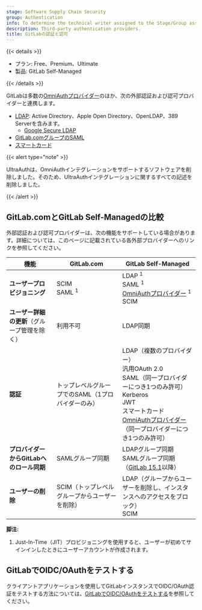 ```yaml
---
stage: Software Supply Chain Security
group: Authentication
info: To determine the technical writer assigned to the Stage/Group associated with this page, see https://handbook.gitlab.com/handbook/product/ux/technical-writing/#assignments
description: Third-party authentication providers.
title: GitLabの認証と認可
---
```


{{< details >}}

- プラン: Free、Premium、Ultimate
- 製品: GitLab Self-Managed

{{< /details >}}

GitLabは多数の[OmniAuthプロバイダー](../../integration/omniauth.md#supported-providers)のほか、次の外部認証および認可プロバイダーと連携します。

- [LDAP](ldap/_index.md): Active Directory、Apple Open Directory、OpenLDAP、389 Serverを含みます。
  - [Google Secure LDAP](ldap/google_secure_ldap.md)
- [GitLab.comグループのSAML](../../user/group/saml_sso/_index.md)
- [スマートカード](smartcard.md)

{{< alert type="note" >}}

UltraAuthは、OmniAuthインテグレーションをサポートするソフトウェアを削除しました。そのため、UltraAuthインテグレーションに関するすべての記述を削除しました。

{{< /alert >}}

## GitLab.comとGitLab Self-Managedの比較

外部認証および認可プロバイダーは、次の機能をサポートしている場合があります。詳細については、このページに記載されている各外部プロバイダーへのリンクを参照してください。

| 機能                                      | GitLab.com                              | GitLab Self-Managed                       |
|-------------------------------------------------|-----------------------------------------|------------------------------------|
| **ユーザープロビジョニング**                           | SCIM<br>SAML <sup>1</sup> | LDAP <sup>1</sup><br>SAML <sup>1</sup><br>[OmniAuthプロバイダー](../../integration/omniauth.md#supported-providers) <sup>1</sup><br>SCIM  |
| **ユーザー詳細の更新**（グループ管理を除く） | 利用不可                           | LDAP同期                          |
| **認証**                              | トップレベルグループでのSAML（1プロバイダーのみ）    | LDAP（複数のプロバイダー）<br>汎用OAuth 2.0<br>SAML（同一プロバイダーにつき1つのみ許可）<br>Kerberos<br>JWT<br>スマートカード<br>[OmniAuthプロバイダー](../../integration/omniauth.md#supported-providers)（同一プロバイダーにつき1つのみ許可） |
| **プロバイダーからGitLabへのロール同期**                | SAMLグループ同期                         | LDAPグループ同期<br>SAMLグループ同期（[GitLab 15.1](https://gitlab.com/gitlab-org/gitlab/-/issues/285150)以降） |
| **ユーザーの削除**                                | SCIM（トップレベルグループからユーザーを削除） | LDAP（グループからユーザーを削除し、インスタンスへのアクセスをブロック）<br>SCIM |

**脚注:**

1. Just-In-Time（JIT）プロビジョニングを使用すると、ユーザーが初めてサインインしたときにユーザーアカウントが作成されます。

## GitLabでOIDC/OAuthをテストする

クライアントアプリケーションを使用してGitLabインスタンスでOIDC/OAuth認証をテストする方法については、[GitLabでOIDC/OAuthをテストする](test_oidc_oauth.md)を参照してください。
